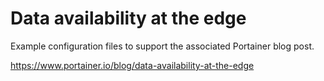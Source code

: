 # Data availability at the edge
Example configuration files to support the associated Portainer blog post.

https://www.portainer.io/blog/data-availability-at-the-edge